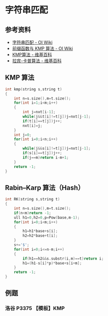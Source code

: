 # 字符串匹配

## 参考资料

- [字符串匹配 - OI Wiki](https://oi-wiki.org/string/match/)
- [前缀函数与 KMP 算法 - OI Wiki](https://oi-wiki.org/string/kmp/)
- [KMP算法 - 维基百科](https://zh.wikipedia.org/wiki/KMP算法)
- [拉宾-卡普算法 - 维基百科](https://zh.wikipedia.org/wiki/拉宾-卡普算法)

## KMP 算法

```cpp
int kmp(string s,string t)
{
	int n=s.size(),m=t.size();
	for(int i=1;i<m;i++)
	{
		int j=nxt[i-1];
		while(j&&t[i]!=t[j])j=nxt[j-1];
		if(t[i]==t[j])j++;
		nxt[i]=j;
	}
	int j=0;
	for(int i=0;i<n;i++)
	{
		while(j&&s[i]!=t[j])j=nxt[j-1];
		if(s[i]==t[j])j++;
		if(j==m)return i-m+1;
	}
	return -1;
}
```

## Rabin–Karp 算法（Hash）

```cpp
int RK(string s,string t)
{
	int n=s.size(),m=t.size();
	if(n<m)return -1;
	ull h1=0,h2=0,p=Pow(base,m-1);
	for(int i=0;i<m;i++)
	{
		h1=h1*base+s[i];
		h2=h2*base+t[i];
	}
	s+='$';
	for(int i=0;i<=n-m;i++)
	{
		if(h1==h2&&s.substr(i,m)==t)return i;
		h1=(h1-s[i]*p)*base+s[i+m];
	}
	return -1;
}
```

## 例题

### 洛谷 P3375 【模板】KMP

<Problem id="P3375" />
